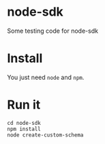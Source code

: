# node-sdk

Some testing code for node-sdk

# Install

You just need `node` and `npm`.

# Run it

```shell
cd node-sdk
npm install
node create-custom-schema
```
